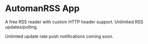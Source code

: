 # AutomanRSS App
A free RSS reader with custom HTTP header support. Unlimited RSS updates/polling.

Unlimted update rate push notifications coming soon.
